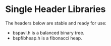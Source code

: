 Single Header Libraries
=

The headers below are stable and ready for use:

* bspavl.h is a balanced binary tree.
* bspfibheap.h is a fibonacci heap.
